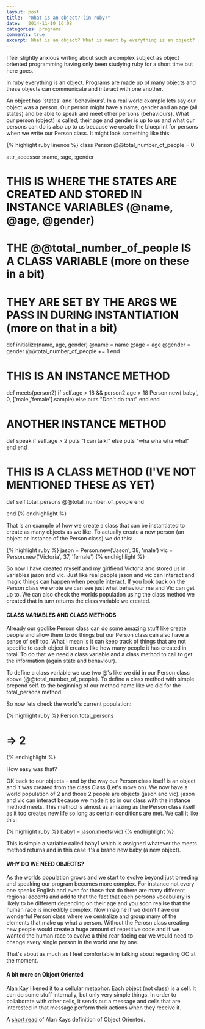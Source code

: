```yaml
---
layout: post
title:  "What is an object? (in ruby)"
date:   2014-11-10 16:08
categories: programs
comments: true
excerpt: What is an object? What is meant by everything is an object? (in ruby)
---
```


I feel slightly anxious writing about such a complex subject as object oriented programming having only been studying ruby for a short time but here goes. 

In ruby everything is an object. Programs are made up of many objects and these objects can communicate and interact with one another. 

An object has 'states' and 'behaviours'. In a real world example lets say our object was a person. Our person might have a name, gender and an age (all states) and be able to speak and meet other persons (behaviours). What our person (object) is called, their age and gender is up to us and what our persons can do is also up to us because we create the blueprint for persons when we write our Person class. It might look something like this:

{% highlight ruby linenos %}
class Person
  @@total_number_of_people = 0

  attr_accessor :name, :age, :gender

  # THIS IS WHERE THE STATES ARE CREATED AND STORED IN INSTANCE VARIABLES (@name, @age, @gender)
  # THE @@total_number_of_people IS A CLASS VARIABLE (more on these in a bit)
  # THEY ARE SET BY THE ARGS WE PASS IN DURING INSTANTIATION (more on that in a bit)
  def initialize(name, age, gender)
    @name = name
    @age = age
    @gender = gender
    @@total_number_of_people += 1
  end
  
  # THIS IS AN INSTANCE METHOD
  def meets(person2)
    if self.age > 18 && person2.age > 18 
      Person.new('baby', 0, ['male','female'].sample)
    else
      puts "Don't do that"
    end
  end

  # ANOTHER INSTANCE METHOD
  def speak
    if self.age > 2
      puts "I can talk!"
    else
      puts "wha wha wha wha!"
    end
  end

  # THIS IS A CLASS METHOD (I'VE NOT MENTIONED THESE AS YET)
  def self.total_persons
    @@total_number_of_people
  end

end
{% endhighlight %}

That is an example of how we create a class that can be instantiated to create as many objects as we like. To actually create a new person (an object or instance of the Person class) we do this:

{% highlight ruby %}
jason = Person.new('Jason', 38, 'male')
vic = Person.new('Victoria', 37, 'female')
{% endhighlight %}

So now I have created myself and my girlfiend Victoria and stored us in variables jason and vic. Just like real people jason and vic can interact and magic things can happen when people interact. If you look back on the Person class we wrote we can see just what behaviour me and Vic can get up to. We can also check the worlds population using the class method we created that in turn returns the class variable we created.

<h4>CLASS VARIABLES AND CLASS METHODS</h4>
Already our godlike Person class can do some amazing stuff like create people and allow them to do things but our Person class can also have a sense of self too. What I mean is it can keep track of things that are not specific to each object it creates like how many people it has created in total. To do that we need a class variable and a class method to call to get the information (again state and behaviour).

To define a class variable we use two @'s like we did in our Person class above (@@total_number_of_people). To define a class method with simple prepend self. to the beginning of our method name like we did for the total_persons method. 

So now lets check the world's current population:

{% highlight ruby %}
Person.total_persons
# => 2
{% endhighlight %}

How easy was that? 

OK back to our objects - and by the way our Person class itself is an object and it was created from the class Class (Let's move on). We now have a world population of 2 and those 2 people are objects (jason and vic). jason and vic can interact because we made it so in our class with the instance method meets. This method is almost as amazing as the Person class itself as it too creates new life so long as certain conditions are met. We call it like this:

{% highlight ruby %}
baby1 = jason.meets(vic)
{% endhighlight %}

This is simple a variable called baby1 which is assigned whatever the meets method returns and in this case it's a brand new baby (a new object).


<h4>WHY DO WE NEED OBJECTS?</h4>
As the worlds population grows and we start to evolve beyond just breeding and speaking our program becomes more complex. For instance not every one speaks English and even for those that do there are many different regional accents and add to that the fact that each persons vocabulary is likely to be different depending on their age and you soon realise that the human race is incredibly complex. Now imagine if we didn't have our wonderful Person class where we centralize and group many of the elements that make up what a person. Without the Perosn class creating new people would create a huge amount of repetitive code and if we wanted the human race to evolve a third rear-facing ear we would need to change every single person in the world one by one.

That's about as much as I feel comfortable in talking about regarding OO at the moment.

<h4>A bit more on Object Oriented</h4>
<a href="http://en.wikipedia.org/wiki/Alan_Kay">Alan Kay</a> likened it to a cellular metaphor. Each object (not class) is a cell. It can do some stuff internally, but only very simple things. In order to collaborate with other cells, it sends out a message and cells that are interested in that message perform their actions when they receive it.

A <a href="http://c2.com/cgi/wiki?AlanKaysDefinitionOfObjectOriented">short read</a> of Alan Kays definition of Object Oriented.



